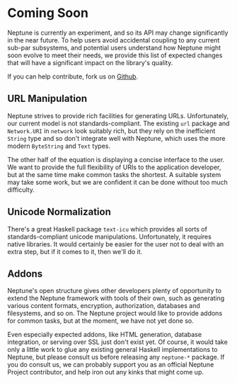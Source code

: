 Coming Soon
===========

Neptune is currently an experiment, and so its API may change significantly in the near future. To help users avoid accidental coupling to any current sub-par subsystems, and potential users understand how Neptune might soon evolve to meet their needs, we provide this list of expected changes that will have a significant impact on the library's quality.

If you can help contribute, fork us on [Github](https://github.com/Zankoku-Okuno/neptune).

URL Manipulation
----------------

Neptune strives to provide rich facilities for generating URLs. Unfortunately, our current model is not standards-compliant. The existing `url` package and `Network.URI` in `network` look suitably rich, but they rely on the inefficient `String` type and so don't integrate well with Neptune, which uses the more modern `ByteString` and `Text` types.

The other half of the equation is displaying a concise interface to the user. We want to provide the full flexibility of URIs to the application developer, but at the same time make common tasks the shortest. A suitable system may take some work, but we are confident it can be done without too much difficulty.

Unicode Normalization
---------------------

There's a great Haskell package `text-icu` which provides all sorts of standards-compliant unicode manipulations. Unfortunately, it requires native libraries. It would certainly be easier for the user not to deal with an extra step, but if it comes to it, then we'll do it.

Addons
------

Neptune's open structure gives other developers plenty of opportunity to extend the Neptune framework with tools of their own, such as generating various content formats, encryption, authorization, databases and filesystems, and so on. The Neptune project would like to provide addons for common tasks, but at the moment, we have not yet done so.

Even especially expected addons, like HTML generation, database integration, or serving over SSL just don't exist yet. Of course, it would take only a little work to glue any existing general Haskell implementations to Neptune, but please consult us before releasing any `neptune-*` package. If you do consult us, we can probably support you as an official Neptune Project contributor, and help iron out any kinks that might come up.